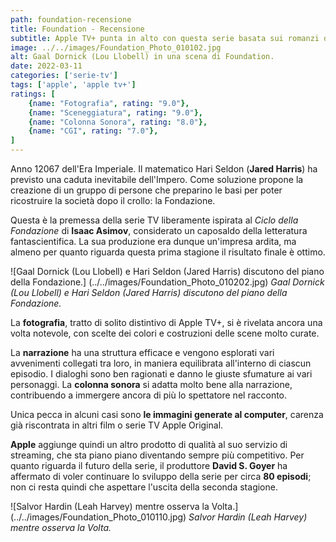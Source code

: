 ```yaml
---
path: foundation-recensione
title: Foundation - Recensione
subtitle: Apple TV+ punta in alto con questa serie basata sui romanzi di Isaac Asimov, un vero punto di riferimento per i romanzi di fantascienza.
image: ../../images/Foundation_Photo_010102.jpg
alt: Gaal Dornick (Lou Llobell) in una scena di Foundation.
date: 2022-03-11
categories: ['serie-tv']
tags: ['apple', 'apple tv+']
ratings: [
	{name: "Fotografia", rating: "9.0"},
	{name: "Sceneggiatura", rating: "9.0"},
	{name: "Colonna Sonora", rating: "8.0"},
	{name: "CGI", rating: "7.0"},
]
---
```


Anno 12067 dell'Era Imperiale. Il matematico Hari Seldon (**Jared Harris**) ha previsto una caduta inevitabile dell'Impero. Come soluzione propone la creazione di un gruppo di persone che preparino le basi per poter ricostruire la società dopo il crollo: la Fondazione.

Questa è la premessa della serie TV liberamente ispirata al *Ciclo della Fondazione* di **Isaac Asimov**, considerato un caposaldo della letteratura fantascientifica. La sua produzione era dunque un'impresa ardita, ma almeno per quanto riguarda questa prima stagione il risultato finale è ottimo.

![Gaal Dornick (Lou Llobell) e Hari Seldon (Jared Harris) discutono del piano della Fondazione.] (../../images/Foundation_Photo_010202.jpg)
*Gaal Dornick (Lou Llobell) e Hari Seldon (Jared Harris) discutono del piano della Fondazione.*

La **fotografia**, tratto di solito distintivo di Apple TV+, si è rivelata ancora una volta notevole, con scelte dei colori e costruzioni delle scene molto curate.

La **narrazione** ha una struttura efficace e vengono esplorati vari avvenimenti collegati tra loro, in maniera equilibrata all'interno di ciascun episodio. I dialoghi sono ben ragionati e danno le giuste sfumature ai vari personaggi.
La **colonna sonora** si adatta molto bene alla narrazione, contribuendo a immergere ancora di più lo spettatore nel racconto.

Unica pecca in alcuni casi sono **le immagini generate al computer**, carenza già riscontrata in altri film o serie TV Apple Original.

**Apple** aggiunge quindi un altro prodotto di qualità al suo servizio di streaming, che sta piano piano diventando sempre più competitivo.
Per quanto riguarda il futuro della serie, il produttore **David S. Goyer** ha affermato di voler continuare lo sviluppo della serie per circa **80 episodi**; non ci resta quindi che aspettare l'uscita della seconda stagione.

![Salvor Hardin (Leah Harvey) mentre osserva la Volta.] (../../images/Foundation_Photo_010110.jpg)
*Salvor Hardin (Leah Harvey) mentre osserva la Volta.*